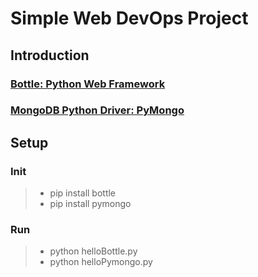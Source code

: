 # Simple Web DevOps Project

## Introduction

### [Bottle: Python Web Framework](https://bottlepy.org/docs/dev/)

### [MongoDB Python Driver: PyMongo](https://docs.mongodb.com/ecosystem/drivers/python/)

## Setup

### Init

> * pip install bottle
> * pip install pymongo

### Run

> * python helloBottle.py
> * python helloPymongo.py

